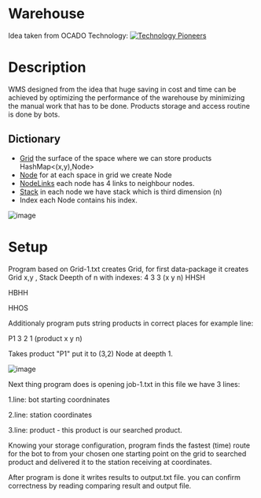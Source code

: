 # Warehouse
Idea taken from OCADO Technology:
[![Technology Pioneers](https://przemysl-40.pl/wp-content/uploads/aa-2.jpg)](https://www.youtube.com/watch?v=4DKrcpa8Z_E=35s "Technology Pioneers")
  # Description
   WMS designed from the idea that huge saving in cost and time can be achieved by optimizing the performance of the warehouse by minimizing the manual work that has to be done. Products storage and access routine is done by bots.
## Dictionary 
- [Grid](src/main/java/org/example/Grid.java) the surface of the space where we can store products HashMap<(x,y),Node>
- [Node](src/main/java/org/example/Node.java) for at each space in grid we create Node 
- [NodeLinks](src/main/java/org/example/NodeLink.java) each node has 4 links to neighbour nodes.
- [Stack](src/main/java/org/example/Stack.java) in each node we have stack which is third dimension (n)
- Index  each Node contains his index.
 
 
![image](https://user-images.githubusercontent.com/26069406/167502621-6aedf731-4cf5-44cf-ab92-0b06e573e9bb.png)




# Setup

  Program based on Grid-1.txt creates Grid, for first data-package it creates Grid x,y , Stack Deepth of n with indexes:
  4 3 3 (x y n)
  HHSH
  
  HBHH
  
  HHOS
  
  Additionaly program puts string products in correct places for example line: 
  
  P1 3 2 1  (product x y n)
  
  Takes product "P1" put it to (3,2) Node at deepth 1.
  
  ![image](https://user-images.githubusercontent.com/26069406/167506302-68ad0d70-5072-43ea-8f39-79d31fe401fd.png)
  
  
  Next thing program does is opening job-1.txt 
  in this file we have 3 lines:
  
  1.line: bot starting coordninates
  
  2.line: station coordinates
  
  3.line: product - this product is our searched product.
  

  Knowing your storage configuration, program finds the fastest (time) route for the bot to from your chosen one
starting point on the grid to searched product and delivered it to the station
receiving at coordinates.

After program is done it writes results to output.txt file.
you can confirm correctness by reading comparing result and output file.
  
  
  
  
  
  



  
  
  
  







